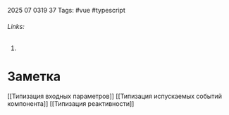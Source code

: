 2025 07 0319 37
Tags: #vue #typescript 
###### Links: 
1) 
# Заметка
[[Типизация входных параметров]]
[[Типизация испускаемых событий компонента]]
[[Типизация реактивности]]